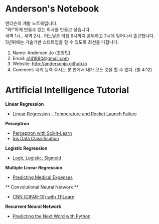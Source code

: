 # Anderson's Notebook

앤더슨의 개발 노트북입니다.<br>
"와!"하게 만들수 있는 회사를 만들고 싶습니다. <br>
새벽 1시.. 새벽 2시.. 어느날은 아침 6시까지 공부하고 7시에 일어나서 출근합니다.<br>
5년뒤에는 기술기반 스타트업을 할 수 있도록 최선을 다합니다. 


1. Name: Anderson Jo (조창민)
2. Email: a141890@gmail.com
3. Website: http://andersonjo.github.io
4. Comment: 내게 능력 주시는 분 안에서 내가 모든 것을 할 수 있다. (빌 4:12)


# Artificial Intelligence Tutorial 

**Linear Regression**

* [Linear Regression - Temperature and Rocket Launch Failure](https://github.com/AndersonJo/neo-notebook/blob/master/Artificial%20Intelligence%20Tutorial/0000%20Linear%20Regression/Linear%20Regression%20-%20Temperature%20and%20Rocket%20Launch%20Failure.ipynb)

**Perceptron**

* [Perceptron with Scikit-Learn](https://github.com/AndersonJo/neo-notebook/blob/master/Artificial%20Intelligence%20Tutorial/0002%20Perceptron%20(mini-batch%20gradient%20descent)/Iris%20data%20classfication%20with%20Scikit-Learn.ipynb)
* [Iris Data Classification](https://github.com/AndersonJo/neo-notebook/blob/master/Artificial%20Intelligence%20Tutorial/0002%20Perceptron%20(mini-batch%20gradient%20descent)/Iris%20data%20classification%20-%20(perceptron%2C%20sigmoid%2C%20mini-batch%20gradient%20descent).ipynb)

**Logistic Regression**

* [Logit, Logistic, Sigmoid](https://github.com/AndersonJo/neo-notebook/blob/master/Artificial%20Intelligence%20Tutorial/0003%20Logistic%20Regression/01%20Logit%2C%20Logistic%2C%20Sigmoid%20.ipynb)

**Multiple Linear Regression**

* [Predicting Medical Expenses](https://github.com/AndersonJo/neo-notebook/blob/master/Artificial%20Intelligence%20Tutorial/0004%20Multiple%20Linear%20Regression/Multiple%20Linear%20Regression%20-%20Predicting%20Medical%20Expenses.ipynb)

** Convolutional Neural Network **

* [CNN (CIFAR-10) with TFLearn](https://github.com/AndersonJo/neo-notebook/blob/master/Artificial%20Intelligence%20Tutorial/0100%20Convolutional%20Neural%20Network/CNN%20(CIFAR-10)%20with%20TFLearn.ipynb)

**Recurrent Neural Network**

* [Predicting the Next Word with Python](https://github.com/AndersonJo/neo-notebook/blob/master/Artificial%20Intelligence%20Tutorial/0200%20RNN%20Predicting%20the%20next%20word%20via%20Python/Predicting%20the%20Next%20Word.ipynb)
